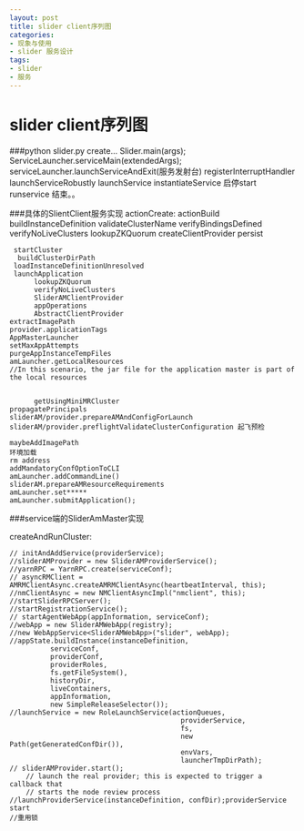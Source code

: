 ```yaml
---
layout: post
title: slider client序列图
categories:
- 现象与使用
- slider 服务设计
tags:
- slider
- 服务
---
```


slider client序列图
=========


###python slider.py create...
	Slider.main(args);
	ServiceLauncher.serviceMain(extendedArgs);
	serviceLauncher.launchServiceAndExit(服务发射台)
	registerInterruptHandler
	launchServiceRobustly
	launchService
	instantiateService
	启停start runservice 结束。。
 
###具体的SlientClient服务实现
	actionCreate:
	actionBuild
	buildInstanceDefinition
	validateClusterName
	verifyBindingsDefined
	verifyNoLiveClusters
	lookupZKQuorum
	createClientProvider 
	persist
 
     startCluster
      buildClusterDirPath
     loadInstanceDefinitionUnresolved
     launchApplication
          lookupZKQuorum
          verifyNoLiveClusters
          SliderAMClientProvider
          appOperations
          AbstractClientProvider
	extractImagePath
	provider.applicationTags
	AppMasterLauncher
	setMaxAppAttempts
	purgeAppInstanceTempFiles
	amLauncher.getLocalResources
	//In this scenario, the jar file for the application master is part of the local resources


          getUsingMiniMRCluster
	propagatePrincipals
	sliderAM/provider.prepareAMAndConfigForLaunch
	sliderAM/provider.preflightValidateClusterConfiguration 起飞预检
	
	maybeAddImagePath
	环境加载
	rm address
	addMandatoryConfOptionToCLI
	amLauncher.addCommandLine()
	sliderAM.prepareAMResourceRequirements
	amLauncher.set*****
	amLauncher.submitApplication();


     
###service端的SliderAmMaster实现

createAndRunCluster:


	// initAndAddService(providerService);
	//sliderAMProvider = new SliderAMProviderService();
	//yarnRPC = YarnRPC.create(serviceConf);
	// asyncRMClient = AMRMClientAsync.createAMRMClientAsync(heartbeatInterval, this);
	//nmClientAsync = new NMClientAsyncImpl("nmclient", this);
	//startSliderRPCServer();
	//startRegistrationService();
	// startAgentWebApp(appInformation, serviceConf);
	//webApp = new SliderAMWebApp(registry);
	//new WebAppService<SliderAMWebApp>("slider", webApp);
	//appState.buildInstance(instanceDefinition,
	          serviceConf,
	          providerConf,
	          providerRoles,
	          fs.getFileSystem(),
	          historyDir,
	          liveContainers,
	          appInformation,
	          new SimpleReleaseSelector());
	//launchService = new RoleLaunchService(actionQueues,
	                                          providerService,
	                                          fs,
	                                          new Path(getGeneratedConfDir()),
	                                          envVars,
	                                          launcherTmpDirPath);
	// sliderAMProvider.start();
	    // launch the real provider; this is expected to trigger a callback that
	    // starts the node review process
	//launchProviderService(instanceDefinition, confDir);providerService start
	//重用锁



